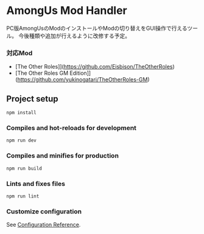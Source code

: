 # AmongUs Mod Handler

PC版AmongUsのModのインストールやModの切り替えをGUI操作で行えるツール。
今後種類や追加が行えるように改修する予定。

### 対応Mod

- [The Other Roles]](https://github.com/Eisbison/TheOtherRoles)
- [The Other Roles GM Edition]](https://github.com/yukinogatari/TheOtherRoles-GM)

## Project setup
```
npm install
```

### Compiles and hot-reloads for development
```
npm run dev
```

### Compiles and minifies for production
```
npm run build
```

### Lints and fixes files
```
npm run lint
```

### Customize configuration
See [Configuration Reference](https://cli.vuejs.org/config/).
